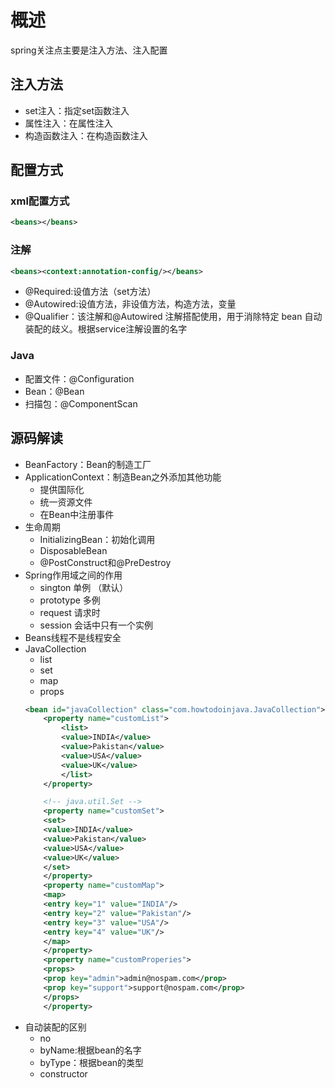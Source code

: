 # 概述
spring关注点主要是注入方法、注入配置
## 注入方法
+ set注入：指定set函数注入
+ 属性注入：在属性注入
+ 构造函数注入：在构造函数注入
## 配置方式
### xml配置方式
```xml
<beans></beans>
```
### 注解
```xml
<beans><context:annotation-config/></beans>
```
+ @Required:设值方法（set方法）
+ @Autowired:设值方法，非设值方法，构造方法，变量
+ @Qualifier：该注解和@Autowired 注解搭配使用，用于消除特定 bean 自动装配的歧义。根据service注解设置的名字
### Java
+ 配置文件：@Configuration
+ Bean：@Bean
+ 扫描包：@ComponentScan
## 源码解读
+ BeanFactory：Bean的制造工厂
+ ApplicationContext：制造Bean之外添加其他功能
    + 提供国际化
    + 统一资源文件
    + 在Bean中注册事件
+ 生命周期
    + InitializingBean：初始化调用
    + DisposableBean
    + @PostConstruct和@PreDestroy
+ Spring作用域之间的作用
    + sington 单例 （默认）
    + prototype 多例
    + request 请求时
    + session 会话中只有一个实例
+ Beans线程不是线程安全
+ JavaCollection
    + list
    + set
    + map
    + props
    ```xml
    <bean id="javaCollection" class="com.howtodoinjava.JavaCollection"> 
        <property name="customList"> 
            <list> 
            <value>INDIA</value> 
            <value>Pakistan</value> 
            <value>USA</value> 
            <value>UK</value> 
            </list> 
        </property> 
 
        <!-- java.util.Set --> 
        <property name="customSet"> 
        <set> 
        <value>INDIA</value> 
        <value>Pakistan</value> 
        <value>USA</value> 
        <value>UK</value> 
        </set> 
        </property>
        <property name="customMap"> 
        <map> 
        <entry key="1" value="INDIA"/> 
        <entry key="2" value="Pakistan"/> 
        <entry key="3" value="USA"/> 
        <entry key="4" value="UK"/> 
        </map> 
        </property>
        <property name="customProperies"> 
        <props> 
        <prop key="admin">admin@nospam.com</prop> 
        <prop key="support">support@nospam.com</prop> 
        </props> 
        </property>
    ```
+ 自动装配的区别
    + no
    + byName:根据bean的名字
    + byType：根据bean的类型
    + constructor